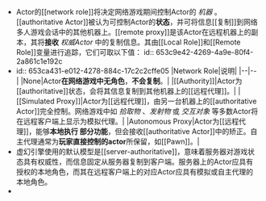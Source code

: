 - Actor的[[network role]]将决定网络游戏期间控制Actor的 *机器* 。[[authoritative Actor]]被认为可控制Actor的**状态**，并可将信息[[复制]]到网络多人游戏会话中的其他机器上。[[remote proxy]]是该Actor在远程机器上的副本，其将**接收** *权威Actor* 中的复制信息。其由[[Local Role]]和[[Remote Role]]变量进行追踪，它们可取以下值：
  id:: 653c9e42-4269-4a9e-80f4-2a861c1e192c
- id:: 653ca431-e012-4278-884c-17c2c2cffe05
  |Network Role|说明|
  |--|--|
  |None|Actor**在网络游戏中无角色**，**不会复制**。|
  |[[Authority]]|Actor为[[authoritative]]状态，会将其信息复制到其他机器上的[[远程代理]]。|
  |[[Simulated Proxy]]|Actor为[[远程代理]]，由另一台机器上的[[authoritative Actor]]完全控制。网络游戏中如 *拾取物* 、*发射物* 或 *交互对象* 等多数Actor将在远程客户端上显示为模拟代理。|
  |Autonomous Proxy|Actor为[[远程代理]]，能够**本地执行 部分功能**，但会接收[[authoritative Actor]]中的矫正。自主代理通常为**玩家直接控制的actor**所保留，如[[Pawn]]。|
- 虚幻引擎使用的默认模型是[[server-authoritative]]，意味着服务器对游戏状态具有权威性，而信息固定从服务器复制到客户端。服务器上的Actor应具有授权的本地角色，而其在远程客户端上的对应Actor应具有模拟或自主代理的本地角色。
-